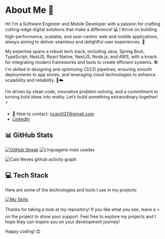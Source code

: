 # About Me 🚀

Hi! I'm a Software Engineer and Mobile Developer with a passion for crafting cutting-edge digital solutions that make a difference! 💻 I thrive on building high-performance, scalable, and user-centric web and mobile applications, always aiming to deliver seamless and delightful user experiences. 🌟

My expertise spans a robust tech stack, including Java, Spring Boot, TypeScript, NestJS, React Native, NextJS, Node.js, and AWS, with a knack for integrating modern frameworks and tools to create efficient systems. 🛠️ I'm skilled in designing and optimizing CI/CD pipelines, ensuring smooth deployments to app stores, and leveraging cloud technologies to enhance scalability and reliability. 📱☁️

I’m driven by clean code, innovative problem-solving, and a commitment to turning bold ideas into reality. Let’s build something extraordinary together! ⚡
- 📧 How to contact: ncaio037@gmail.com
- [LinkedIn](https://www.linkedin.com/in/caio-neves-531a26206/)

## 📊 GitHub Stats

<a href="https://git.io/streak-stats"><img src="https://streak-stats.demolab.com?user=caioneves05&theme=gotham&hide_border=true&border_radius=20&date_format=j%20M%5B%20Y%5D" alt="GitHub Streak" /></a>
<img src="https://github-readme-stats.vercel.app/api/top-langs/?username=caioneves05&layout=compact&theme=gotham&hide_border=true&border_radius=20" alt="Linguagens mais usadas" />

![Caio Neves github activity graph](https://github-readme-activity-graph.vercel.app/graph?username=caioneves05&custom_title=Activity%20Graph&hide_border=true&theme=gotham)

## 💻 Tech Stack

Here are some of the technologies and tools I use in my projects: 

[![My Skills](https://skillicons.dev/icons?i=typescript,java,python,nodejs,nestjs,expressjs,flask,spring,graphql,apollo,react,nextjs,angular,vuejs,tailwindcss,styledcomponents,mongodb,kafka,docker,aws,terraform,linux,jest,git)](https://skillicons.dev)



Thanks for taking a look at my repository! If you like what you see, leave a ⭐️ on the project to show your support. Feel free to explore my projects and I hope they can inspire you on your development journey!

Happy coding! 😊
